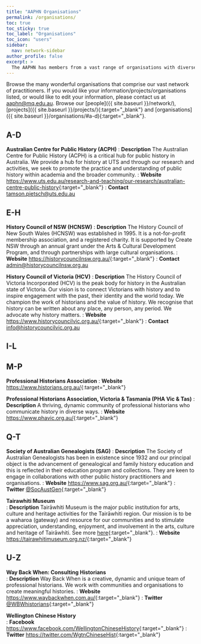 ```yaml
---
title: "AAPHN Organisations"
permalink: /organisations/
toc: true
toc_sticky: true
toc_label: "Organisations"
toc_icon: "users"
sidebar:
  nav: network-sidebar
author_profile: false
excerpt: >
  The AAPHN has members from a vast range of organisations with diverse goals, missions and areas of focus. Read about them here.
---
```

Browse the many wonderful organisations that comprise our vast network of practitioners. If you would like your information/projects/organisations listed, or would like to edit your information, please contact us at <aaphn@mq.edu.au>. Browse our [people]({{ site.baseurl }}/network/), [projects]({{ site.baseurl }}/projects/){:target="_blank"} and [organisations]({{ site.baseurl }}/organisations/#a-d){:target="_blank"}.


## A-D

**Australian Centre for Public History (ACPH)**
: **Description** The Australian Centre for Public History (ACPH) is a critical hub for public history in Australia. We provide a hub for history at UTS and through our research and activities, we seek to promote the practice and understanding of public history within academia and the broader community.
: **Website** <https://www.uts.edu.au/research-and-teaching/our-research/australian-centre-public-history>{:target="_blank"}
: **Contact** <tamson.pietsch@uts.edu.au>

## E-H
**History Council of NSW (HCNSW)**
: **Description** The History Council of New South Wales (HCNSW) was established in 1995.  It is a not-for-profit membership association, and a registered charity.  It is supported by Create NSW through an annual grant under the Arts & Cultural Development Program, and through partnerships with large cultural organisations.
: **Website** <https://historycouncilnsw.org.au/>{:target="_blank"}
: **Contact** <admin@historycouncilnsw.org.au>

**History Council of Victoria (HCV)**
: **Description** The History Council of Victoria Incorporated (HCV) is the peak body for history in the Australian state of Victoria. Our vision is to connect Victorians with history and to inspire engagement with the past, their identity and the world today. We champion the work of historians and the value of history. We recognise that history can be written about any place, any person, any period. We advocate why history matters.
: **Website** <https://www.historycouncilvic.org.au/>{:target="_blank"}
: **Contact** <info@historycouncilvic.org.au>

## I-L
## M-P
**Professional Historians Association**
: **Website** <https://www.historians.org.au/>{:target="_blank"}

**Professional Historians Association, Victoria & Tasmania (PHA Vic & Tas)**
: **Description** A thriving, dynamic community of professional historians who communicate history in diverse ways.
: **Website** <https://www.phavic.org.au/>{:target="_blank"}

## Q-T
**Society of Australian Genealogists (SAG)**
: **Description** The Society of Australian Genealogists has been in existence since 1932 and our principal object is the advancement of genealogical and family history education and this is reflected in their education program and collections. They are keen to engage in collaborations with other public history practitioners and organisations.
: **Website** <https://www.sag.org.au/>{:target="_blank"}
: **Twitter** [@SocAustGen](https://twitter.com/SocAustGen){:target="_blank"}

**Tairawhiti Museum**<br />
: **Description** Tairāwhiti Museum is the major public institution for arts, culture and heritage activities for the Tairāwhiti region. Our mission is to be a waharoa (gateway) and resource for our communities and to stimulate appreciation, understanding, enjoyment, and involvement in the arts, culture and heritage of Tairāwhiti. See more [here](https://tairawhitimuseum.org.nz/about-us/){:target="_blank"}.
: **Website** <https://tairawhitimuseum.org.nz/>{:target="_blank"}

## U-Z
**Way Back When: Consulting Historians** <br />
: **Description** Way Back When is a creative, dynamic and unique team of professional historians. We work with communities and organisations to create meaningful histories.
: **Website** <https://www.waybackwhen.com.au/>{:target="_blank"}
: **Twitter** [@WBWhistorians](https://twitter.com/wbwhistorians?lang=en){:target="_blank"}

**Wellington Chinese History**<br />
: **Facebook** <https://www.facebook.com/WellingtonChineseHistory>{:target="_blank"}
: **Twitter** <https://twitter.com/WgtnChineseHist>{:target="_blank"}
